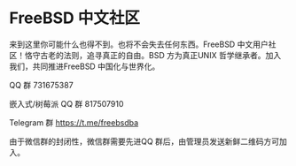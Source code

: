 # FreeBSD 中文社区
来到这里你可能什么也得不到。也将不会失去任何东西。FreeBSD 中文用户社区！恪守古老的法则，追寻真正的自由。BSD 方为真正UNIX 哲学继承者。加入我们，共同推进FreeBSD 中国化与世界化。   
   
QQ 群 731675387   

嵌入式/树莓派 QQ 群 817507910
  
Telegram 群 https://t.me/freebsdba

由于微信群的封闭性，微信群需要先进QQ 群后，由管理员发送新鲜二维码方可加入。

